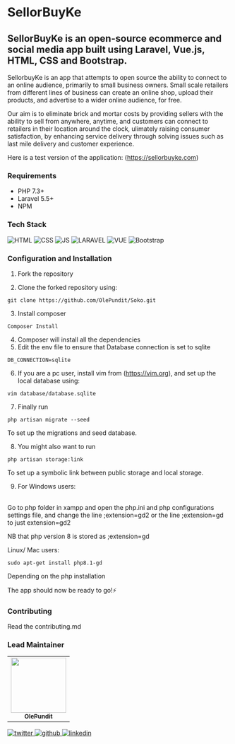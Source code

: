<h1>SellorBuyKe</h1>
<h2>
SellorBuyKe is an open-source ecommerce and social media app built using Laravel, Vue.js, HTML, CSS and Bootstrap.
</h2>
<p>
SellorbuyKe is an app that attempts to open source the ability to connect to an online audience, primarily to small business owners. Small scale retailers from different lines of business can create an online shop, upload their products, and advertise to a wider online audience, for free. 
    
Our aim is to eliminate brick and mortar costs by providing sellers with the ability to sell from anywhere, anytime, and customers can connect to retailers in their location around the clock, ulimately raising consumer satisfaction, by enhancing service delivery through solving issues such as last mile delivery and customer experience.
    
Here is a test version of the application: (https://sellorbuyke.com)
</p>
<h3>Requirements</h3>

- PHP 7.3+
- Laravel 5.5+
- NPM

<h3> Tech Stack</h3>

![HTML](https://img.shields.io/badge/html5%20-%23E34F26.svg?&style=for-the-badge&logo=html5&logoColor=white)
![CSS](https://img.shields.io/badge/css3%20-%231572B6.svg?&style=for-the-badge&logo=css3&logoColor=white)
![JS](https://img.shields.io/badge/javascript%20-%23323330.svg?&style=for-the-badge&logo=javascript&logoColor=%23F7DF1E)
![LARAVEL](https://img.shields.io/badge/laravel%20-%23e62d15.svg?&style=for-the-badge&logo=laravel&logoColor=%23FFFFFF)
![VUE](https://img.shields.io/badge/vue.js%20-%232e5447.svg?&style=for-the-badge&logo=vue.js&logoColor=%234FC08DF)
<img alt="Bootstrap" src="https://img.shields.io/badge/bootstrap-%23563D7C.svg?style=for-the-badge&logo=bootstrap&logoColor=white"/>

<h3>Configuration and Installation</h3>

1. Fork the repository 
    
2. Clone the forked repository using:
 
 
```shell
git clone https://github.com/OlePundit/Soko.git
```
            
3. Install composer

```
Composer Install
```
            
  
4. Composer will install all the dependencies
5. Edit the env file to ensure that Database connection is set to sqlite

```
DB_CONNECTION=sqlite
```

6. If you are a pc user, install vim from (https://vim.org), and set up the local database using:

```
vim database/database.sqlite
```
            
7. Finally run 

```
php artisan migrate --seed 
```
            
To set up the migrations and seed database.

8. You might also want to run
  
```
php artisan storage:link 
```
            
To set up a symbolic link between public storage and local storage.
 
9. For Windows users:
<br>
Go to php folder in xampp and open the php.ini and php configurations settings file, and change the line ;extension=gd2 or the line ;extension=gd to just      extension=gd2

NB that php version 8 is stored as ;extension=gd
  
Linux/ Mac users:

```
sudo apt-get install php8.1-gd
```

Depending on the php installation
 
The app should now be ready to go!⚡

<h3>Contributing</h3>
Read the contributing.md

<h3>Lead Maintainer</h3>
<table>
  <tbody><tr>
     <td align="center"><a href="https://github.com/OlePundit"><img alt="" src="https://avatars.githubusercontent.com/u/104025672?s=400&v=4" width="125px;"><br><sub><b> OlePundit </b></sub></a><br></td> </a></td>
</tbody></table>
<a href="https://twitter.com/OlePundit">
    <img alt="twitter" src="https://img.shields.io/badge/twitter-%2300acee .svg?style=for-the-badge&logo=twitter&logoColor=white"/>
</a>

<a href="https://twitter.com/OlePundit">
    <img alt="github" src="https://img.shields.io/badge/github-%23323330.svg?style=for-the-badge&logo=github&logoColor=white"/>
</a>

<a href="https://twitter.com/OlePundit](https://www.linkedin.com/in/glenn-omondi-390393140/">
    <img alt="linkedin" src="https://img.shields.io/badge/linkedin-%230072b1 .svg?style=for-the-badge&logo=linkedin&logoColor=white"/>
</a>

 

        








